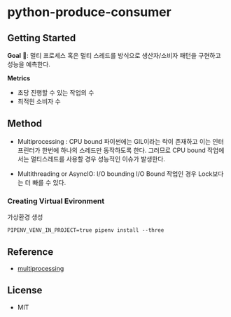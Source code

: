 # python-produce-consumer


## Getting Started

**Goal** 🚀: 멀티 프로세스 혹은 멀티 스레드를 방식으로 생산자/소비자 패턴을 구현하고 성능을 예측한다.

**Metrics** 
- 초당 진행할 수 있는 작업의 수
- 최적읜 소비자 수

## Method
- Multiprocessing : CPU bound
파이썬에는 GIL이라는 락이 존재하고 이는 인터프린터가 한번에 하나의 스레드만 동작하도록 한다.
그러므로 CPU bound 작업에서는 멀티스레드를 사용할 경우 성능적인 이슈가 발생한다.

- Multithreading or AsyncIO: I/O bounding 
I/O Bound 작업인 경우 Lock보다는 더 빠를 수 있다.

### Creating Virtual Evironment
가상환경 생성
```
PIPENV_VENV_IN_PROJECT=true pipenv install --three
```

## Reference
- [multiprocessing](https://docs.python.org/ko/3/library/multiprocessing.html)


## License
- MIT
